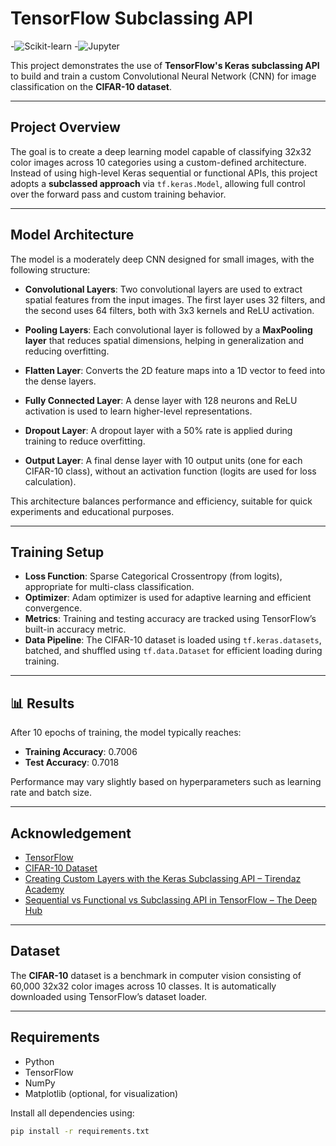 # TensorFlow Subclassing API
-![Scikit-learn](https://img.shields.io/badge/Scikit--learn-4B4B4B?style=for-the-badge&logo=scikit-learn&logoColor=white)
-![Jupyter](https://img.shields.io/badge/Jupyter-4B4B4B?style=for-the-badge&logo=jupyter&logoColor=white)


This project demonstrates the use of **TensorFlow's Keras subclassing API** to build and train a custom Convolutional Neural Network (CNN) for image classification on the **CIFAR-10 dataset**.

---

## Project Overview

The goal is to create a deep learning model capable of classifying 32x32 color images across 10 categories using a custom-defined architecture. Instead of using high-level Keras sequential or functional APIs, this project adopts a **subclassed approach** via `tf.keras.Model`, allowing full control over the forward pass and custom training behavior.

---

## Model Architecture

The model is a moderately deep CNN designed for small images, with the following structure:

- **Convolutional Layers**: Two convolutional layers are used to extract spatial features from the input images. The first layer uses 32 filters, and the second uses 64 filters, both with 3x3 kernels and ReLU activation.
  
- **Pooling Layers**: Each convolutional layer is followed by a **MaxPooling layer** that reduces spatial dimensions, helping in generalization and reducing overfitting.

- **Flatten Layer**: Converts the 2D feature maps into a 1D vector to feed into the dense layers.

- **Fully Connected Layer**: A dense layer with 128 neurons and ReLU activation is used to learn higher-level representations.

- **Dropout Layer**: A dropout layer with a 50% rate is applied during training to reduce overfitting.

- **Output Layer**: A final dense layer with 10 output units (one for each CIFAR-10 class), without an activation function (logits are used for loss calculation).

This architecture balances performance and efficiency, suitable for quick experiments and educational purposes.

---

## Training Setup

- **Loss Function**: Sparse Categorical Crossentropy (from logits), appropriate for multi-class classification.
- **Optimizer**: Adam optimizer is used for adaptive learning and efficient convergence.
- **Metrics**: Training and testing accuracy are tracked using TensorFlow’s built-in accuracy metric.
- **Data Pipeline**: The CIFAR-10 dataset is loaded using `tf.keras.datasets`, batched, and shuffled using `tf.data.Dataset` for efficient loading during training.

---

## 📊 Results

After 10 epochs of training, the model typically reaches:

- **Training Accuracy**: 0.7006
- **Test Accuracy**: 0.7018 

Performance may vary slightly based on hyperparameters such as learning rate and batch size.

---

## Acknowledgement
- [TensorFlow](https://www.tensorflow.org/)
- [CIFAR-10 Dataset](https://www.cs.toronto.edu/~kriz/cifar.html)
- [Creating Custom Layers with the Keras Subclassing API – Tirendaz Academy](https://tirendazacademy.medium.com/creating-custom-layers-with-the-keras-subclassing-api-c84f6ee4bdaf)
- [Sequential vs Functional vs Subclassing API in TensorFlow – The Deep Hub](https://medium.com/thedeephub/sequential-vs-functional-vs-subclassing-api-in-tensorflow-8bfcfe91859d)


---

## Dataset

The **CIFAR-10** dataset is a benchmark in computer vision consisting of 60,000 32x32 color images across 10 classes. It is automatically downloaded using TensorFlow’s dataset loader.

---

## Requirements

- Python
- TensorFlow
- NumPy
- Matplotlib (optional, for visualization)

Install all dependencies using:

```bash
pip install -r requirements.txt

